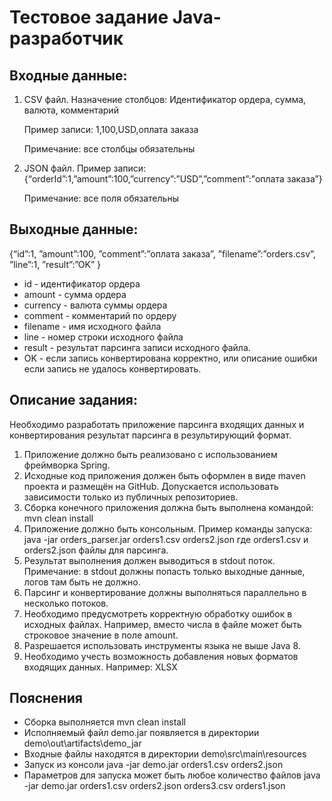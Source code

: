 # Тестовое задание Java-разработчик
## Входные данные:
1. CSV файл. 
    Назначение столбцов: 
	Идентификатор ордера, сумма, валюта, комментарий 	

    Пример записи: 1,100,USD,оплата заказа

    Примечание: все столбцы обязательны

2. JSON файл.
    Пример записи: {“orderId”:1,”amount”:100,”currency”:”USD”,”comment”:”оплата заказа”}

    Примечание: все поля обязательны

## Выходные данные:
{“id”:1, ”amount”:100, ”comment”:”оплата заказа”, ”filename”:”orders.csv”, ”line”:1, ”result”:”OK” }

* id - идентификатор ордера
* amount - сумма ордера
* currency - валюта суммы ордера
* comment - комментарий по ордеру
* filename - имя исходного файла
* line - номер строки исходного файла
* result - результат парсинга записи исходного файла. 
* OK - если запись конвертирована корректно, 
  или описание ошибки если запись не удалось конвертировать.

## Описание задания:
Необходимо разработать приложение парсинга входящих данных и конвертирования результат парсинга в результирующий формат.
1. Приложение должно быть реализовано с использованием фреймворка Spring.
2. Исходные код приложения должен быть оформлен в виде maven проекта и размещён на GitHub. Допускается использовать зависимости только из публичных репозиториев. 
3. Сборка конечного приложения должна быть выполнена командой: 
mvn clean install
4. Приложение должно быть консольным. 
Пример команды запуска: java -jar orders_parser.jar orders1.csv orders2.json
где orders1.csv и orders2.json файлы для парсинга.
5. Результат выполнения должен выводиться в stdout поток.
Примечание: в stdout должны попасть только выходные данные, логов там быть не должно.
6. Парсинг и конвертирование должны выполняться параллельно в несколько потоков.
7. Необходимо предусмотреть корректную обработку ошибок в исходных файлах. 
Например, вместо числа в файле может быть строковое значение в поле amount.
8. Разрешается использовать инструменты языка не выше Java 8.
9. Необходимо учесть возможность добавления новых форматов входящих данных. Например: XLSX

## Пояснения
* Сборка выполняется mvn clean install
* Исполняемый файл demo.jar появляется в директории demo\out\artifacts\demo_jar
* Входные файлы находятся в директории demo\src\main\resources
* Запуск из консоли java -jar demo.jar orders1.csv orders2.json
* Параметров для запуска может быть любое количество файлов java -jar demo.jar orders1.csv orders2.json orders3.csv orders1.json
